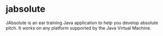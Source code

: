 # jabsolute
JAbsolute is an ear training Java application to help you develop absolute pitch. It works on any platform supported by the Java Virtual Machine.
